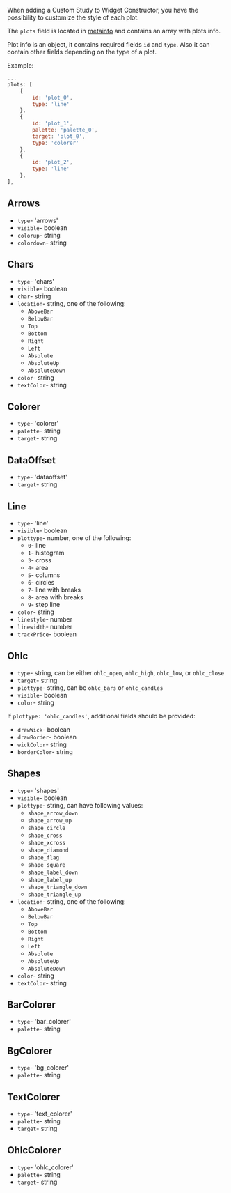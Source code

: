 When adding a Custom Study to Widget Constructor, you have the possibility to customize the style of each plot.

The `plots` field is located in [metainfo](Custom-Studies-Metainfo) and contains an array with plots info.

Plot info is an object, it contains required fields `id` and `type`. Also it can contain other fields depending on the type of a plot.

Example:

```javascript
...
plots: [
    {
        id: 'plot_0',
        type: 'line'
    },
    {
        id: 'plot_1',
        palette: 'palette_0',
        target: 'plot_0',
        type: 'colorer'
    },
    {
        id: 'plot_2',
        type: 'line'
    },
],
```

## Arrows

* `type`- 'arrows'
* `visible`- boolean
* `colorup`- string
* `colordown`- string

## Chars

* `type`- 'chars'
* `visible`- boolean
* `char`- string
* `location`- string, one of the following:
  * `AboveBar`
  * `BelowBar`
  * `Top`
  * `Bottom`
  * `Right`
  * `Left`
  * `Absolute`
  * `AbsoluteUp`
  * `AbsoluteDown`
* `color`- string
* `textColor`- string

## Colorer

* `type`- 'colorer'
* `palette`- string
* `target`- string

## DataOffset

* `type`- 'dataoffset'
* `target`- string

## Line

* `type`- 'line'
* `visible`- boolean
* `plottype`- number, one of the following:
  * `0`- line
  * `1`- histogram
  * `3`- cross
  * `4`- area
  * `5`- columns
  * `6`- circles
  * `7`- line with breaks
  * `8`- area with breaks
  * `9`- step line
* `color`- string
* `linestyle`- number
* `linewidth`- number
* `trackPrice`- boolean

## Ohlc

* `type`- string, can be either `ohlc_open`, `ohlc_high`, `ohlc_low`, or `ohlc_close`
* `target`- string
* `plottype`- string, can be `ohlc_bars` or `ohlc_candles`
* `visible`- boolean
* `color`- string

If `plottype: 'ohlc_candles'`, additional fields should be provided:

* `drawWick`- boolean
* `drawBorder`- boolean
* `wickColor`- string
* `borderColor`- string

## Shapes

* `type`- 'shapes'
* `visible`- boolean
* `plottype`- string, can have following values:
  * `shape_arrow_down`
  * `shape_arrow_up`
  * `shape_circle`
  * `shape_cross`
  * `shape_xcross`
  * `shape_diamond`
  * `shape_flag`
  * `shape_square`
  * `shape_label_down`
  * `shape_label_up`
  * `shape_triangle_down`
  * `shape_triangle_up`
* `location`- string, one of the following:
  * `AboveBar`
  * `BelowBar`
  * `Top`
  * `Bottom`
  * `Right`
  * `Left`
  * `Absolute`
  * `AbsoluteUp`
  * `AbsoluteDown`
* `color`- string
* `textColor`- string

## BarColorer

* `type`- 'bar_colorer'
* `palette`- string

## BgColorer

* `type`- 'bg_colorer'
* `palette`- string

## TextColorer

* `type`- 'text_colorer'
* `palette`- string
* `target`- string

## OhlcColorer

* `type`- 'ohlc_colorer'
* `palette`- string
* `target`- string
